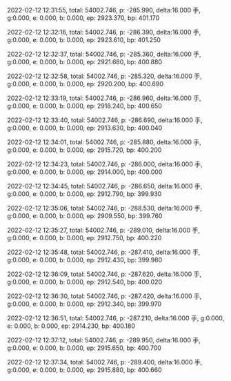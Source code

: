 2022-02-12 12:31:55, total: 54002.746, p: -285.990, delta:16.000 手, g:0.000, e: 0.000, b: 0.000, ep: 2923.370, bp: 401.170

2022-02-12 12:32:16, total: 54002.746, p: -286.390, delta:16.000 手, g:0.000, e: 0.000, b: 0.000, ep: 2923.610, bp: 401.250

2022-02-12 12:32:37, total: 54002.746, p: -285.360, delta:16.000 手, g:0.000, e: 0.000, b: 0.000, ep: 2921.680, bp: 400.880

2022-02-12 12:32:58, total: 54002.746, p: -285.320, delta:16.000 手, g:0.000, e: 0.000, b: 0.000, ep: 2920.200, bp: 400.690

2022-02-12 12:33:19, total: 54002.746, p: -286.960, delta:16.000 手, g:0.000, e: 0.000, b: 0.000, ep: 2918.240, bp: 400.650

2022-02-12 12:33:40, total: 54002.746, p: -286.690, delta:16.000 手, g:0.000, e: 0.000, b: 0.000, ep: 2913.630, bp: 400.040

2022-02-12 12:34:01, total: 54002.746, p: -285.880, delta:16.000 手, g:0.000, e: 0.000, b: 0.000, ep: 2915.720, bp: 400.200

2022-02-12 12:34:23, total: 54002.746, p: -286.000, delta:16.000 手, g:0.000, e: 0.000, b: 0.000, ep: 2914.000, bp: 400.000

2022-02-12 12:34:45, total: 54002.746, p: -286.650, delta:16.000 手, g:0.000, e: 0.000, b: 0.000, ep: 2912.790, bp: 399.930

2022-02-12 12:35:06, total: 54002.746, p: -288.530, delta:16.000 手, g:0.000, e: 0.000, b: 0.000, ep: 2909.550, bp: 399.760

2022-02-12 12:35:27, total: 54002.746, p: -289.010, delta:16.000 手, g:0.000, e: 0.000, b: 0.000, ep: 2912.750, bp: 400.220

2022-02-12 12:35:48, total: 54002.746, p: -287.410, delta:16.000 手, g:0.000, e: 0.000, b: 0.000, ep: 2912.430, bp: 399.980

2022-02-12 12:36:09, total: 54002.746, p: -287.620, delta:16.000 手, g:0.000, e: 0.000, b: 0.000, ep: 2912.540, bp: 400.020

2022-02-12 12:36:30, total: 54002.746, p: -287.420, delta:16.000 手, g:0.000, e: 0.000, b: 0.000, ep: 2912.340, bp: 399.970

2022-02-12 12:36:51, total: 54002.746, p: -287.210, delta:16.000 手, g:0.000, e: 0.000, b: 0.000, ep: 2914.230, bp: 400.180

2022-02-12 12:37:12, total: 54002.746, p: -289.950, delta:16.000 手, g:0.000, e: 0.000, b: 0.000, ep: 2915.650, bp: 400.700

2022-02-12 12:37:34, total: 54002.746, p: -289.400, delta:16.000 手, g:0.000, e: 0.000, b: 0.000, ep: 2915.880, bp: 400.660